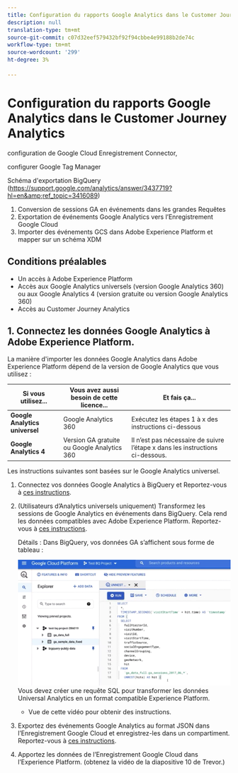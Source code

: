 ```yaml
---
title: Configuration du rapports Google Analytics dans le Customer Journey Analytics
description: null
translation-type: tm+mt
source-git-commit: c07d32eef579432bf92f94cbbe4e99188b2de74c
workflow-type: tm+mt
source-wordcount: '299'
ht-degree: 3%

---
```



# Configuration du rapports Google Analytics dans le Customer Journey Analytics

configuration de Google Cloud Enregistrement Connector,

configurer Google Tag Manager

Schéma d&#39;exportation BigQuery (https://support.google.com/analytics/answer/3437719?hl=en&amp;ref_topic=3416089)

1. Conversion de sessions GA en événements dans les grandes Requêtes
1. Exportation de événements Google Analytics vers l’Enregistrement Google Cloud
1. Importer des événements GCS dans Adobe Experience Platform et mapper sur un schéma XDM

## Conditions préalables

* Un accès à Adobe Experience Platform
* Accès aux Google Analytics universels (version Google Analytics 360) ou aux Google Analytics 4 (version gratuite ou version Google Analytics 360)
* Accès au Customer Journey Analytics

## 1. Connectez les données Google Analytics à Adobe Experience Platform.

La manière d&#39;importer les données Google Analytics dans Adobe Experience Platform dépend de la version de Google Analytics que vous utilisez :

| Si vous utilisez... | Vous avez aussi besoin de cette licence... | Et fais ça... |
| --- | --- | --- |
| **Google Analytics universel** | Google Analytics 360 | Exécutez les étapes 1 à x des instructions ci-dessous |
| **Google Analytics 4** | Version GA gratuite ou Google Analytics 360 | Il n’est pas nécessaire de suivre l’étape x dans les instructions ci-dessous. |

Les instructions suivantes sont basées sur le Google Analytics universel.

1. Connectez vos données Google Analytics à BigQuery et
Reportez-vous à [ces instructions](https://support.google.com/analytics/answer/3416092?hl=en).
1. (Utilisateurs d’Analytics universels uniquement) Transformez les sessions de Google Analytics en événements dans BigQuery. Cela rend les données compatibles avec Adobe Experience Platform. Reportez-vous à [ces instructions](https://support.google.com/analytics/answer/3437618?hl=en).

   Détails : Dans BigQuery, vos données GA s’affichent sous forme de tableau :

   ![](assets/ga-bigquery.png)
Vous devez créer une requête SQL pour transformer les données Universal Analytics en un format compatible Experience Platform.
   * Vue de cette vidéo pour obtenir des instructions.

1. Exportez des événements Google Analytics au format JSON dans l’Enregistrement Google Cloud et enregistrez-les dans un compartiment.
Reportez-vous à [ces instructions](https://support.google.com/analytics/answer/3437719?hl=en&amp;ref_topic=3416089).
1. Apportez les données de l’Enregistrement Google Cloud dans l’Experience Platform. (obtenez la vidéo de la diapositive 10 de Trevor.)

